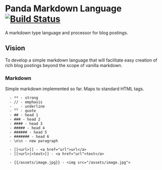 Panda Markdown Language [![Build Status](https://travis-ci.org/necrophonic/panda-markdown.png?branch=master)](https://travis-ci.org/necrophonic/panda-markdown)
=======================

A markdown type language and processor for blog postings.

## Vision ##

To develop a simple markdown language that will facilitate easy creation of rich blog postings beyond the scope of vanilla markdown.

### Markdown ###

Simple markdown implemented so far. Maps to standard HTML tags.

```
  - ** - strong
  - // - emphasis
  - __ - underline
  - "" - quote
  - ## - head 1
  - ### - head 2
  - #### - head 3
  - ##### - head 4
  - ###### - head 5
  - ####### - head 6
  - \n\n - new paragraph
  
  - [[<url>]] - <a href="url">url</a>
  - [[<url>|<text>]] - <a href="url">text</a>
  
  - {{/assets/image.jpg}} - <img src="/assets/image.jpg">
```
